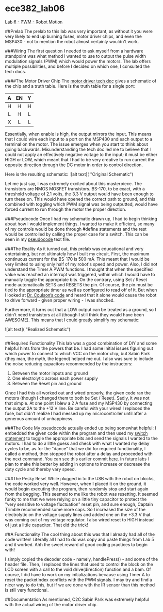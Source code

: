 ece382_lab06
============

[Lab 6 - PWM - Robot Motion](http://ece382.com/labs/lab6/index.html)

##Prelab
The prelab to this lab was very important, as without it you were very likely to end up burning fuses, motor driver chips, and even the MSP430 - not to mention the robot almost certainly wouldn't work. 

###Wiring
The first question I needed to ask myself from a hardware standpoint was what method I wanted to use to output the pulse width modulation signals (PWM) which would power the motors. The lab offers multiple possibilities, and before I decided on which one, I consulted the tech docs.

####The Motor Driver Chip
The [motor driver tech doc](http://ece382.com/datasheets/SN754410.pdf) gives a schematic of the chip and a truth table. Here is the truth table for a single port:

| A | EN | Y |
|:-:|:--:|:-:|
| H |  H | H |
| L |  H | L |
| X |  L | L |

Essentially, when enable is high, the output mirrors the input. This means that I could wire each input to a port on the MSP430 and each output to a terminal on the motor. The issue emerges when you start to think about going backwards.
Misunderstanding the tech doc led me to believe that I could not apply an effectively negative voltage to the input; it must be either HIGH or LOW, which meant that I had to be very creative to run current the opposite direction through the DC motor in order to control direction.

Here is the resulting schematic:
![alt text]( "Original Schematic")

Let me just say, I was extremely excited about this masterpiece. The transistors are NMOS MOSFET transistors. BS-170, to be exact, with a threshold voltage of 2.1 volts, the 3.3 V output would have been enough to turn these on. This would have opened the correct path to ground, and this combined with toggling which PWM signal was being outputted, would have forced current to run through the motor the proper direction.

###Pseudocode
Once I had my schematic drawn up, I had to begin thinking about how I would implement things. I wanted to make it efficient, so many of my controls would be done through #define statements and the rest would be controlled by calling the proper case for a switch. This can be seen in my 
[pseudocode](https://github.com/byarbrough/ece382_lab06/blob/master/pseudoCode.txt) text file.

###The Reality
As it turned out, this prelab was educational and very entertaining, but not ultimately how I built my circuit. First, the maximum continuous current for the BS-170 is 500 mA. This meant that I would be very limited to using only half of my robot's speed and power. Also, I did not understand the Timer A PWM functions. I thought that when the specified value was reached an interrupt was triggered, within which I would have to manually toggle the appropriate bits. On the contrary, using Set / Reset mode automatically SETS and RESETS the pin. Of course, the pin must be tied to the appropriate timer as well as configured to read off of it. But when I looked at [Dr. Coulson’s code](http://ecse.bd.psu.edu/cmpen352/lecture/code/lab6.c) and heard that it alone would cause the robot to drive forward - given proper wiring - I was shocked.

Furthermore, it turns out that a LOW output can be treated as a ground, so I didn't need transistors at all (though I still think they would have been AWESOME). This means that I could greatly simplify my schematic:

![alt text]( "Realized Schematic")

*****

##Required Functionality
This lab was a good combination of DIY and some helpful hints from the powers that be. I had some initial issues figuring out which power to connect to which VCC on the motor chip, but Sabin Park (they man, the myth, the legend) helped me out.
I also was sure to include the noise reducing capacitors recommended by the instructors:

1. Between the motor inputs and ground
2. One electrolytic across each power supply
3. Between the Reset pin and ground

Once I had this all worked out and wired properly, the given code ran the motors (though I changed them to both be Set / Reset). Sadly, it was not that simple. At one point I blew a 2 A fuse and my MSP430 by connecting the output 2A to the +12 V line. Be careful with your wires! I replaced the fuse, but didn't realize I had messed up my microcontroller until after a generous amount of unhappiness.

###The Code
My pseudocode actually ended up being somewhat helpful: I embedded the given code within the program and then used my [switch statement](https://github.com/byarbrough/ece382_lab06/blob/master/main.c#L172-L204) to toggle the appropriate bits and send the signals I wanted to the motors.
I had to do a little guess and check with what I wanted my delay cycles to be, as for the "dance" that we did for required functionality, I called a method, then stopped the robot after a delay and proceeded with the next command. You can see this earlier commit [here](https://github.com/byarbrough/ece382_lab06/blob/2a61c9a4ea0bd64707ff56ca59e9630ff8bc8416/main.c#L22-L34).
In future labs I plan to make this better by adding in options to increase or decrease the duty cycle and thereby vary speed.

###The Pesky Reset
While plugged in to the USB with the robot on blocks, the code worked very well. However, when I placed it on the ground, it would begin executing the program, then randomly stop and start again from the begging. This seemed to me like the robot was resetting. It seemed funky to me that we were relying on a little tiny capacitor to protect the "very sensitive to voltage fluctuation" reset pin, and sure enough, Captain Trimble recommended some more caps. So I increased the size of the electrolytic on the voltage supply lines and added one on the +3.3 V that was coming out of my voltage regulator. I also wired reset to HIGH instead of just a little capacitor. That did the trick!

##A Functionality
The cool thing about this was that I already had all of the code written!
Literally all I had to do was copy and paste things from Lab 5 and it worked. Ahh the sweet reward of good coding practices to begin with!

I simply copied the decoder code - namely, handlePress() -  and some of the header file. Then, I replaced the lines that used to control the block on the LCD screen with a call to the void drive(direction) function and a bam. Of course, I did have to work on my initializations because using Timer A to reset the packetIndex conflicts with the PWM signals. I may try and find a nicer way to do this, but if we are done with the IR sensor than this method is still very functional.

##Documentation
As mentioned, C2C Sabin Park was extremely helpful with the actual wiring of the motor driver chip.
